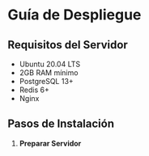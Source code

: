 # Guía de Despliegue

## Requisitos del Servidor

- Ubuntu 20.04 LTS
- 2GB RAM mínimo
- PostgreSQL 13+
- Redis 6+
- Nginx

## Pasos de Instalación

1. **Preparar Servidor** 